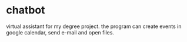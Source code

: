# chatbot
virtual assistant for my degree project. the program can create events in google calendar, send e-mail and open files.
